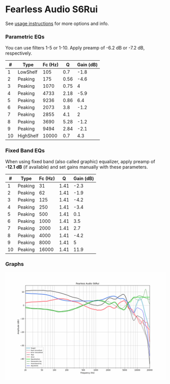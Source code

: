 # Fearless Audio S6Rui
See [usage instructions](https://github.com/jaakkopasanen/AutoEq#usage) for more options and info.

### Parametric EQs
You can use filters 1-5 or 1-10. Apply preamp of -6.2 dB or -7.2 dB, respectively.

|   # | Type      |   Fc (Hz) |    Q |   Gain (dB) |
|-----|-----------|-----------|------|-------------|
|   1 | LowShelf  |       105 | 0.7  |        -1.8 |
|   2 | Peaking   |       175 | 0.56 |        -4.6 |
|   3 | Peaking   |      1070 | 0.75 |         4   |
|   4 | Peaking   |      4733 | 2.18 |        -5.9 |
|   5 | Peaking   |      9236 | 0.86 |         6.4 |
|   6 | Peaking   |      2073 | 3.8  |        -1.2 |
|   7 | Peaking   |      2855 | 4.1  |         2   |
|   8 | Peaking   |      3690 | 5.28 |        -1.2 |
|   9 | Peaking   |      9494 | 2.84 |        -2.1 |
|  10 | HighShelf |     10000 | 0.7  |         4.3 |

### Fixed Band EQs
When using fixed band (also called graphic) equalizer, apply preamp of **-12.1 dB** (if available) and set gains manually with these parameters.

|   # | Type    |   Fc (Hz) |    Q |   Gain (dB) |
|-----|---------|-----------|------|-------------|
|   1 | Peaking |        31 | 1.41 |        -2.3 |
|   2 | Peaking |        62 | 1.41 |        -1.9 |
|   3 | Peaking |       125 | 1.41 |        -4.2 |
|   4 | Peaking |       250 | 1.41 |        -3.4 |
|   5 | Peaking |       500 | 1.41 |         0.1 |
|   6 | Peaking |      1000 | 1.41 |         3.5 |
|   7 | Peaking |      2000 | 1.41 |         2.7 |
|   8 | Peaking |      4000 | 1.41 |        -4.2 |
|   9 | Peaking |      8000 | 1.41 |         5   |
|  10 | Peaking |     16000 | 1.41 |        11.9 |

### Graphs
![](./Fearless%20Audio%20S6Rui.png)

